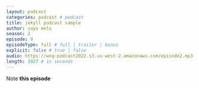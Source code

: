 ```yaml
---
layout: podcast
categories: podcast # podcast
title: jekyll podcast sample
author: sayo melu
season: 2
episode: 9
episodeType: full # full | trailer | bonus
explicit: false # true | false
audio: https://wnq-podcast2022.s3.us-west-2.amazonaws.com/episode2.mp3
length: 3927 # in seconds
---
```

Note **this episode**